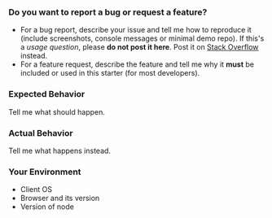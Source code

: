 ### Do you want to report a bug or request a feature?

- For a bug report, describe your issue and tell me how to reproduce it (include screenshots, console messages or minimal demo repo). If this's a _usage question_, please **do not post it here**. Post it on [Stack Overflow](https://stackoverflow.com/questions/tagged/reactjs) instead.
- For a feature request, describe the feature and tell me why it **must** be included or used in this starter (for most developers).

### Expected Behavior

Tell me what should happen.

### Actual Behavior

Tell me what happens instead.

### Your Environment

- Client OS
- Browser and its version
- Version of node
